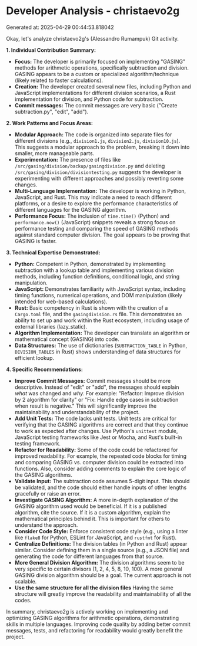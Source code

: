 # Developer Analysis - christaevo2g
Generated at: 2025-04-29 00:44:53.818042

Okay, let's analyze christaevo2g's (Alessandro Rumampuk) Git activity.

**1. Individual Contribution Summary:**

*   **Focus:** The developer is primarily focused on implementing "GASING" methods for arithmetic operations, specifically subtraction and division.  GASING appears to be a custom or specialized algorithm/technique (likely related to faster calculations).
*   **Creation:** The developer created several new files, including Python and JavaScript implementations for different division scenarios, a Rust implementation for division, and Python code for subtraction.
*   **Commit messages:** The commit messages are very basic ("Create subtraction.py", "edit", "add").

**2. Work Patterns and Focus Areas:**

*   **Modular Approach:** The code is organized into separate files for different divisions (e.g., `division1.js`, `division2.js`, `division10.js`).  This suggests a modular approach to the problem, breaking it down into smaller, more manageable parts.
*   **Experimentation:** The presence of files like `/src/gasing/division/backup/gasingdivision.py` and deleting `/src/gasing/division/divisiontesting.py` suggests the developer is experimenting with different approaches and possibly reverting some changes.
*   **Multi-Language Implementation:** The developer is working in Python, JavaScript, and Rust. This may indicate a need to reach different platforms, or a desire to explore the performance characteristics of different languages for the GASING algorithm.
*   **Performance Focus:** The inclusion of `time.time()` (Python) and `performance.now()` (JavaScript) snippets reveals a strong focus on performance testing and comparing the speed of GASING methods against standard computer division. The goal appears to be proving that GASING is faster.

**3. Technical Expertise Demonstrated:**

*   **Python:** Competent in Python, demonstrated by implementing subtraction with a lookup table and implementing various division methods, including function definitions, conditional logic, and string manipulation.
*   **JavaScript:** Demonstrates familiarity with JavaScript syntax, including timing functions, numerical operations, and DOM manipulation (likely intended for web-based calculations).
*   **Rust:**  Basic competency in Rust is shown with the creation of a `Cargo.toml` file, and the `gasingdivision.rs` file. This demonstrates an ability to set up and work within the Rust ecosystem, including usage of external libraries (lazy_static).
*   **Algorithm Implementation:** The developer can translate an algorithm or mathematical concept (GASING) into code.
*   **Data Structures:** The use of dictionaries (`SUBTRACTION_TABLE` in Python, `DIVISION_TABLES` in Rust) shows understanding of data structures for efficient lookup.

**4. Specific Recommendations:**

*   **Improve Commit Messages:**  Commit messages should be more descriptive. Instead of "edit" or "add", the messages should explain *what* was changed and *why*. For example: "Refactor: Improve division by 2 algorithm for clarity" or "Fix: Handle edge cases in subtraction when result is negative."  This will significantly improve the maintainability and understandability of the project.
*   **Add Unit Tests:**  The code lacks unit tests. Unit tests are critical for verifying that the GASING algorithms are correct and that they continue to work as expected after changes. Use Python's `unittest` module, JavaScript testing frameworks like Jest or Mocha, and Rust's built-in testing framework.
*   **Refactor for Readability:**  Some of the code could be refactored for improved readability.  For example, the repeated code blocks for timing and comparing GASING vs. computer division could be extracted into functions.  Also, consider adding comments to explain the core logic of the GASING algorithms.
*   **Validate Input:** The subtraction code assumes 5-digit input.  This should be validated, and the code should either handle inputs of other lengths gracefully or raise an error.
*   **Investigate GASING Algorithm:** A more in-depth explanation of the GASING algorithm used would be beneficial. If it is a published algorithm, cite the source. If it is a custom algorithm, explain the mathematical principles behind it.  This is important for others to understand the approach.
*   **Consider Code Style:**  Enforce consistent code style (e.g., using a linter like `flake8` for Python, ESLint for JavaScript, and `rustfmt` for Rust).
*   **Centralize Definitions:**  The division tables (in Python and Rust) appear similar.  Consider defining them in a single source (e.g., a JSON file) and generating the code for different languages from that source.
*   **More General Division Algorithm:**  The division algorithms seem to be very specific to certain divisors (1, 2, 4, 5, 8, 10, 100). A more general GASING division algorithm should be a goal.  The current approach is not scalable.
*    **Use the same structure for all the division files** Having the same structure will greatly improve the readability and maintainability of all the codes.

In summary, christaevo2g is actively working on implementing and optimizing GASING algorithms for arithmetic operations, demonstrating skills in multiple languages. Improving code quality by adding better commit messages, tests, and refactoring for readability would greatly benefit the project.
